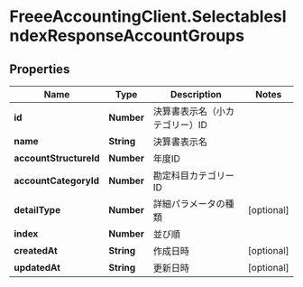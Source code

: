 # FreeeAccountingClient.SelectablesIndexResponseAccountGroups

## Properties
Name | Type | Description | Notes
------------ | ------------- | ------------- | -------------
**id** | **Number** | 決算書表示名（小カテゴリー）ID | 
**name** | **String** | 決算書表示名 | 
**accountStructureId** | **Number** | 年度ID | 
**accountCategoryId** | **Number** | 勘定科目カテゴリーID | 
**detailType** | **Number** | 詳細パラメータの種類 | [optional] 
**index** | **Number** | 並び順 | 
**createdAt** | **String** | 作成日時 | [optional] 
**updatedAt** | **String** | 更新日時 | [optional] 


